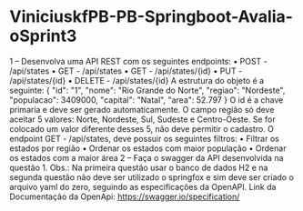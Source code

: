 # ViniciuskfPB-PB-Springboot-Avalia-oSprint3

1 – Desenvolva uma API REST com os seguintes endpoints:
• POST - /api/states
• GET - /api/states
• GET - /api/states/{id}
• PUT - /api/states/{id}
• DELETE - /api/states/{id}
A estrutura do objeto é a seguinte:
{
"id": "1",
"nome": "Rio Grande do Norte",
"regiao": "Nordeste",
"populacao": 3409000,
"capital": "Natal",
"area": 52.797
}
O id é a chave primaria e deve ser gerado automaticamente.
O campo região só deve aceitar 5 valores: Norte, Nordeste, Sul, Sudeste e Centro-Oeste. Se for
colocado um valor diferente desses 5, não deve permitir o cadastro.
O endpoint GET - /api/states, deve possuir os seguintes filtros:
• Filtrar os estados por região
• Ordenar os estados com maior população
• Ordenar os estados com a maior área
2 – Faça o swagger da API desenvolvida na questão 1.
Obs.: Na primeira questão usar o banco de dados H2 e na segunda questão não deve ser utilizado
o springfox e sim deve ser criado o arquivo yaml do zero, seguindo as especificações da
OpenAPI.
Link da Documentação da OpenApi: https://swagger.io/specification/
